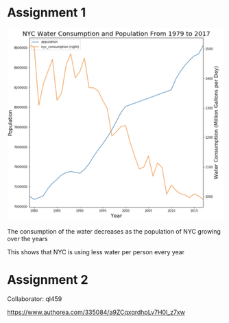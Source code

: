 # Assignment 1

![Alt text](NYC_water_consumption.png)

The consumption of the water decreases as the population of NYC growing over the years

This shows that NYC is using less water per person every year


# Assignment 2

Collaborator: ql459

https://www.authorea.com/335084/a9ZCqxqrdhpLv7H0l_z7xw

